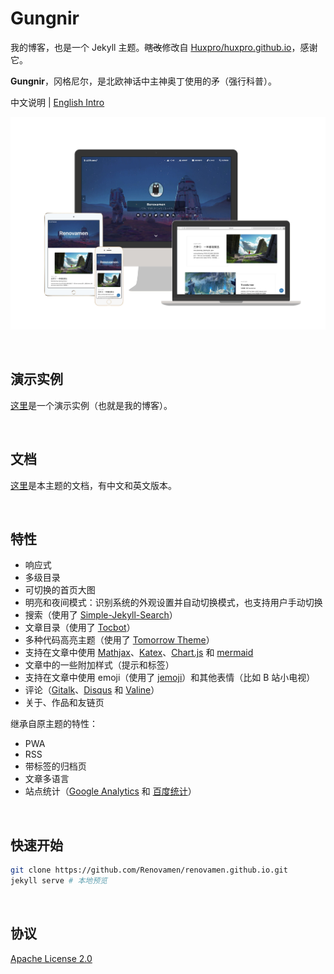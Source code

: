 # Gungnir

我的博客，也是一个 Jekyll 主题。~~瞎改~~修改自 [Huxpro/huxpro.github.io](https://github.com/Huxpro/huxpro.github.io)，感谢它。

**Gungnir**，冈格尼尔，是北欧神话中主神奥丁使用的矛（强行科普）。

中文说明 | [English Intro](README.md)

![preview](img/docs/gungnir.jpg)

&nbsp;

## 演示实例

[这里](https://renovamen.ink/)是一个演示实例（也就是我的博客）。

&nbsp;

## 文档

[这里](https://renovamen.ink/theme/)是本主题的文档，有中文和英文版本。

&nbsp;

## 特性

- 响应式
- 多级目录
- 可切换的首页大图
- 明亮和夜间模式：识别系统的外观设置并自动切换模式，也支持用户手动切换
- 搜索（使用了 [Simple-Jekyll-Search](https://github.com/christian-fei/Simple-Jekyll-Search)）
- 文章目录（使用了 [Tocbot](https://github.com/tscanlin/tocbot)）
- 多种代码高亮主题（使用了 [Tomorrow Theme](https://github.com/chriskempson/tomorrow-theme)）
- 支持在文章中使用 [Mathjax](https://github.com/mathjax/MathJax)、[Katex](https://github.com/KaTeX/KaTeX)、[Chart.js](https://github.com/chartjs/Chart.js) 和 [mermaid](https://github.com/mermaid-js/mermaid)
- 文章中的一些附加样式（提示和标签）
- 支持在文章中使用 emoji（使用了 [jemoji](https://github.com/jekyll/jemoji)）和其他表情（比如 B 站小电视）
- 评论（[Gitalk](https://github.com/gitalk/gitalk)、[Disqus](https://disqus.com/) 和 [Valine](https://github.com/xCss/Valine)）
- 关于、作品和友链页

继承自原主题的特性：

- PWA
- RSS
- 带标签的归档页
- 文章多语言
- 站点统计（[Google Analytics](https://analytics.google.com/) 和 [百度统计](https://tongji.baidu.com/)）

&nbsp;

## 快速开始

```bash
git clone https://github.com/Renovamen/renovamen.github.io.git
jekyll serve # 本地预览
```

&nbsp;

## 协议

[Apache License 2.0](https://www.apache.org/licenses/LICENSE-2.0)